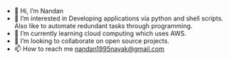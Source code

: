 - 👋 Hi, I’m Nandan
- 👀 I’m interested in Developing applications via python and shell scripts. Also like to automate redundant tasks through programming. 
- 🌱 I’m currently learning cloud computing which uses AWS.
- 💞️ I’m looking to collaborate on open source projects.
- 📫 How to reach me 
     nandan1995nayak@gmail.com

